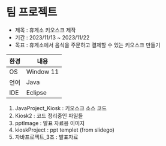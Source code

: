 # 팀 프로젝트
- 제목 : 휴게소 키오스크 제작
- 기간 : 2023/11/13 ~ 2023/11/22
- 목표 : 휴게소에서 음식을 주문하고 결제할 수 있는 키오스크 만들기

| 환경 | 내용      | 
| ---- | --------- |
| OS   | Window 11 |
| 언어 | Java      |
| IDE  | Eclipse   |

1. JavaProject_Kiosk : 키오스크 소스 코드
2. Kiosk2 : 코드 정리중인 파일들
3. pptImage : 발표 자료용 이미지
4. kioskProject : ppt templet (from slidego)
5. 자바프로젝트_3조 : 발표자료
